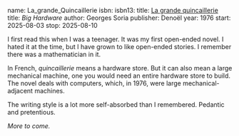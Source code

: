 name: La_grande_Quincaillerie
isbn: 
isbn13: 
title: [La grande quincaillerie](https://www.noosfere.org/livres/niourf.asp?numlivre=1342)
title: <i>Big Hardware</i>
author: Georges Soria
publisher: Deno&euml;l
year: 1976
start: 2025-08-03
stop: 2025-08-10

I first read this when I was a teenager.  It was my first open-ended novel.  I
hated it at the time, but I have grown to like open-ended stories.  I remember
there was a mathematician in it.

In French, _quincaillerie_ means a hardware store.  But it can also mean a large
mechanical machine, one you would need an entire hardware store to build.  The
novel deals with computers, which, in 1976, were large mechanical-adjacent
machines.

The writing style is a lot more self-absorbed than I remembered.  Pedantic and
pretentious.

_More to come._
